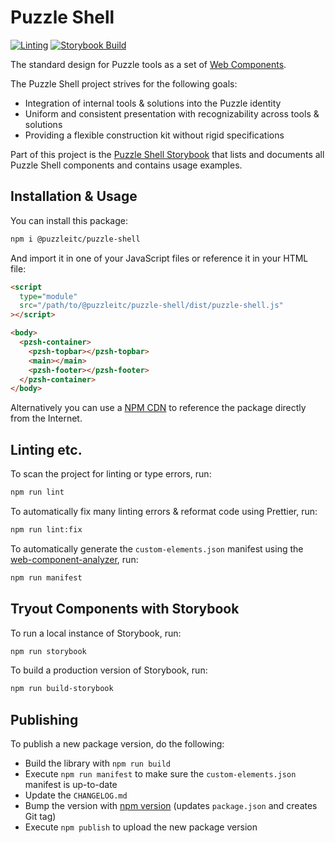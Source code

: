 # Puzzle Shell

[![Linting](https://github.com/puzzle/puzzle-shell/actions/workflows/lint.yml/badge.svg)](https://github.com/puzzle/puzzle-shell/actions/workflows/lint.yml)
[![Storybook Build](https://github.com/puzzle/puzzle-shell/actions/workflows/storybook.yml/badge.svg?branch=main)](https://github.com/puzzle/puzzle-shell/actions/workflows/storybook.yml)

The standard design for Puzzle tools as a set of [Web Components](https://en.wikipedia.org/wiki/Web_Components).

The Puzzle Shell project strives for the following goals:

- Integration of internal tools & solutions into the Puzzle identity
- Uniform and consistent presentation with recognizability across tools & solutions
- Providing a flexible construction kit without rigid specifications

Part of this project is the [Puzzle Shell Storybook](https://puzzle.github.io/puzzle-shell) that lists and documents all Puzzle Shell components and contains usage examples.

## Installation & Usage

You can install this package:

```bash
npm i @puzzleitc/puzzle-shell
```

And import it in one of your JavaScript files or reference it in your HTML file:

```html
<script
  type="module"
  src="/path/to/@puzzleitc/puzzle-shell/dist/puzzle-shell.js"
></script>

<body>
  <pzsh-container>
    <pzsh-topbar></pzsh-topbar>
    <main></main>
    <pzsh-footer></pzsh-footer>
  </pzsh-container>
</body>
```

Alternatively you can use a [NPM CDN](https://duckduckgo.com/?q=npm+cdn&ia=web) to reference the package directly from the Internet.

## Linting etc.

To scan the project for linting or type errors, run:

```bash
npm run lint
```

To automatically fix many linting errors & reformat code using Prettier, run:

```bash
npm run lint:fix
```

To automatically generate the `custom-elements.json` manifest using the [web-component-analyzer](https://github.com/runem/web-component-analyzer), run:

```bash
npm run manifest
```

## Tryout Components with Storybook

To run a local instance of Storybook, run:

```bash
npm run storybook
```

To build a production version of Storybook, run:

```bash
npm run build-storybook
```

## Publishing

To publish a new package version, do the following:

- Build the library with `npm run build`
- Execute `npm run manifest` to make sure the `custom-elements.json` manifest is up-to-date
- Update the `CHANGELOG.md`
- Bump the version with [npm version](https://docs.npmjs.com/cli/v7/commands/npm-version) (updates `package.json` and creates Git tag)
- Execute `npm publish` to upload the new package version
